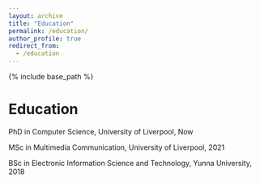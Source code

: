 ```yaml
---
layout: archive
title: "Education"
permalink: /education/
author_profile: true
redirect_from:
  - /education
---
```


{% include base_path %}

Education
======
PhD in Computer Science, University of Liverpool, Now

MSc in Multimedia Communication, University of Liverpool, 2021

BSc in Electronic Information Science and Technology, Yunna University, 2018
